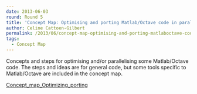 ```yaml
---
date: 2013-06-03
round: Round 5
title: 'Concept Map: Optimising and porting Matlab/Octave code in parallel'
author: Celine Cattoen-Gilbert
permalink: /2013/06/concept-map-optimising-and-porting-matlaboctave-code-in-parallel/
tags:
  - Concept Map
---
```

Concepts and steps for optimising and/or parallelising some Matlab/Octave code. The steps and ideas are for general code, but some tools specific to Matlab/Octave are included in the concept map.

[Concept\_map\_Optimizing_porting][1]

 [1]: /uploads/2013/06/Concept_map_Optimizing_porting.pdf
